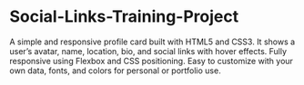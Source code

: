 # Social-Links-Training-Project
A simple and responsive profile card built with HTML5 and CSS3. It shows a user’s avatar, name, location, bio, and social links with hover effects. Fully responsive using Flexbox and CSS positioning. Easy to customize with your own data, fonts, and colors for personal or portfolio use.
